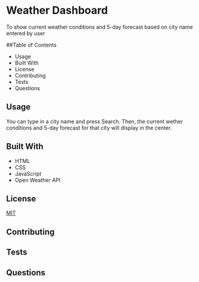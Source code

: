 # Weather Dashboard
To show current weather conditions and 5-day forecast based on city name entered by user

##Table of Contents
* Usage
* Built With
* License
* Contributing
* Tests
* Questions

## Usage
You can type in a city name and press Search. Then, the current wether conditions and 5-day forecast for that city will display in the center.

## Built With
* HTML
* CSS
* JavaScript
* Open Weather API

## License
[MIT](https://choosealicense.com/licenses/mit/)
## Contributing

## Tests

## Questions
